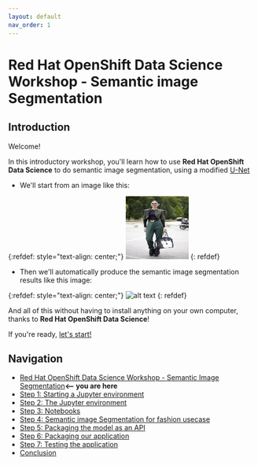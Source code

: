 ```yaml
---
layout: default
nav_order: 1
---
```


# Red Hat OpenShift Data Science Workshop - Semantic image Segmentation

## Introduction

Welcome!

In this introductory workshop, you'll learn how to use **Red Hat OpenShift Data Science** to do semantic image segmentation, using a modified <a href="https://lmb.informatik.uni-freiburg.de/people/ronneber/u-net/" class="external">U-Net</a>

* We'll start from an image like this:

{:refdef: style="text-align: center;"}
![alt text](./assets/img/sample.jpg "Original fasion image")
{: refdef}

* Then we'll automatically produce the semantic image segmentation results like this image:

{:refdef: style="text-align: center;"}
![alt text](./assets/img/sample_mask.png "Do semantic image segmentation")
{: refdef}


And all of this without having to install anything on your own computer, thanks to **Red Hat OpenShift Data Science**!

If you're ready,  [let's start!](step1.md)

## Navigation

<!-- startnav -->
* [Red Hat OpenShift Data Science Workshop - Semantic Image Segmentation](index.md)**<-- you are here**
* [Step 1: Starting a Jupyter environment](step1.md)
* [Step 2: The Jupyter environment](step2.md)
* [Step 3: Notebooks](step3.md)
* [Step 4: Semantic image Segmentation for fashion usecase](step4.md)
* [Step 5: Packaging the model as an API](step5.md)
* [Step 6: Packaging our application](step6.md)
* [Step 7: Testing the application](step7.md)
* [Conclusion](step8.md)
<!-- endnav -->
